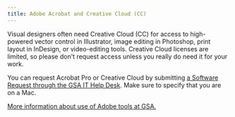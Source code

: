 ```yaml
---
title: Adobe Acrobat and Creative Cloud (CC)
---
```


Visual designers often need Creative Cloud (CC) for access to high-powered vector control in Illustrator, image editing in Photoshop, print layout in InDesign, or video-editing tools. Creative Cloud licenses are limited, so please don't request access unless you really do need it for your work.

You can request Acrobat Pro or Creative Cloud by submitting [a Software Request through the GSA IT Help Desk](https://gsa.service-now.com/sp/?id=sc_cat_item&sys_id=1bfdfdca78d3a400ce3ddff91a64940b). Make sure to specify that you are on a Mac.

[More information about use of Adobe tools at GSA.](https://gsa.service-now.com/sp/?id=kb_category&kb_category=5214a9aadbe87f042b02388d7c961958&kb_id=ae19594bdba4834007d97e721f96190c)
